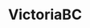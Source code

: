 ---
title: VictoriaBC
crosslinks:
- canada
- livven
- tmsbmeta
- PersonalFinanceCanada
- AskCulinary
- vancouver
- youtubot
- AskReddit
- uvic
- MassdropBot
- autourbanbot
- britishcolumbia
- CanadaPolitics
- woahdude
- Libertarian
- u_imguralbumbot
- childfree
- Flipping
- iamverybadass
- news
---